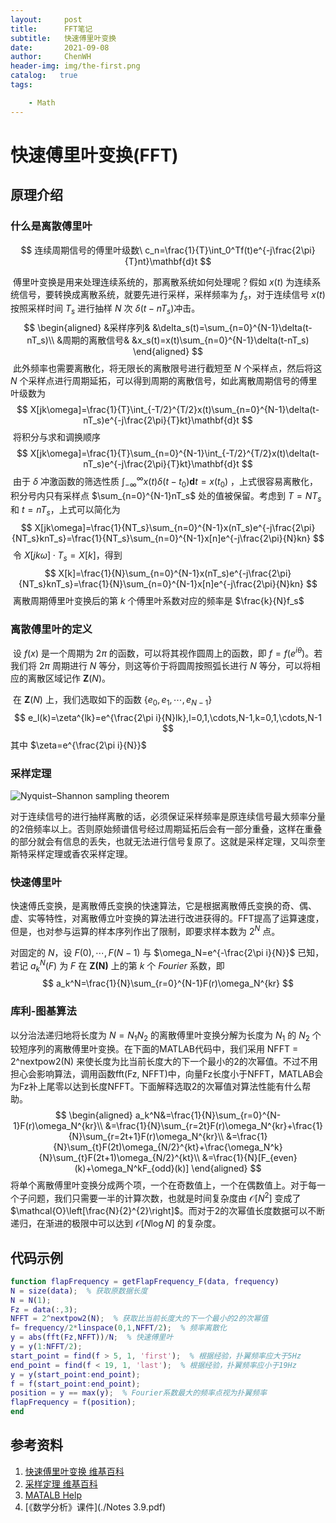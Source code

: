 ```yaml
---
layout:     post
title:      FFT笔记 
subtitle:   快速傅里叶变换 
date:       2021-09-08
author:     ChenWH
header-img: img/the-first.png
catalog:   true
tags:

    - Math
---
```




<script type="text/x-mathjax-config">
  MathJax.Hub.Config({
    tex2jax: {
      inlineMath: [ ['$','$'], ["\\(","\\)"] ],
      processEscapes: true
    }
  });
</script>
<script src="https://cdn.mathjax.org/mathjax/latest/MathJax.js?config=TeX-AMS-MML_HTMLorMML" type="text/javascript"></script>

# 快速傅里叶变换(FFT)

## 原理介绍

### 什么是离散傅里叶

$$
连续周期信号的傅里叶级数\ c_n=\frac{1}{T}\int_0^Tf(t)e^{-j\frac{2\pi}{T}nt}\mathbf{d}t
$$

​		傅里叶变换是用来处理连续系统的，那离散系统如何处理呢？假如 $x(t)$ 为连续系统信号，要转换成离散系统，就要先进行采样，采样频率为 $f_s$，对于连续信号 $x(t)$ 按照采样时间 $T_s$ 进行抽样 $N$ 次 $\delta(t-nT_s)$冲击。
$$
\begin{aligned}
	&采样序列& &\delta_s(t)=\sum_{n=0}^{N-1}\delta(t-nT_s)\\
	&周期的离散信号& &x_s(t)=x(t)\sum_{n=0}^{N-1}\delta(t-nT_s)
\end{aligned}
$$
​		此外频率也需要离散化，将无限长的离散限号进行截短至 $N$ 个采样点，然后将这 $N$ 个采样点进行周期延拓，可以得到周期的离散信号，如此离散周期信号的傅里叶级数为
$$
X[jk\omega]=\frac{1}{T}\int_{-T/2}^{T/2}x(t)\sum_{n=0}^{N-1}\delta(t-nT_s)e^{-j\frac{2\pi}{T}kt}\mathbf{d}t
$$
​		将积分与求和调换顺序
$$
X[jk\omega]=\frac{1}{T}\sum_{n=0}^{N-1}\int_{-T/2}^{T/2}x(t)\delta(t-nT_s)e^{-j\frac{2\pi}{T}kt}\mathbf{d}t
$$
​		由于 $\delta$ 冲激函数的筛选性质 $\int_{-\infty}^{\infty}x(t)\delta(t-t_0)\mathbf{d}t=x(t_0)$ ，上式很容易离散化，积分号内只有采样点 $\sum_{n=0}^{N-1}nT_s$ 处的值被保留。考虑到 $T=NT_s$ 和 $t=nT_s$，上式可以简化为
$$
X[jk\omega]=\frac{1}{NT_s}\sum_{n=0}^{N-1}x(nT_s)e^{-j\frac{2\pi}{NT_s}knT_s}=\frac{1}{NT_s}\sum_{n=0}^{N-1}x[n]e^{-j\frac{2\pi}{N}kn}
$$
​		令 $X[jk\omega]\cdot T_s=X[k]$，得到
$$
X[k]=\frac{1}{N}\sum_{n=0}^{N-1}x(nT_s)e^{-j\frac{2\pi}{NT_s}knT_s}=\frac{1}{N}\sum_{n=0}^{N-1}x[n]e^{-j\frac{2\pi}{N}kn}
$$
​		离散周期傅里叶变换后的第 $k$ 个傅里叶系数对应的频率是 $\frac{k}{N}f_s$

### 离散傅里叶的定义

​		设 $f(x)$ 是一个周期为 $2\pi$ 的函数，可以将其视作圆周上的函数，即 $f=f(e^{i\theta})$。若我们将 $2\pi$ 周期进行 $N$ 等分，则这等价于将圆周按照弧长进行 $N$ 等分，可以将相应的离散区域记作 $\mathbf{Z}(N)$。

​		在 $\mathbf{Z}(N)$ 上，我们选取如下的函数 $\{e_0,e_1,\cdots,e_{N-1}\}$
$$
e_l(k)=\zeta^{lk}=e^{\frac{2\pi i}{N}lk},l=0,1,\cdots,N-1,k=0,1,\cdots,N-1
$$
其中 $\zeta=e^{\frac{2\pi i}{N}}$



### 采样定理

![Nyquist–Shannon sampling theorem](https://i.loli.net/2021/09/08/93lso4UhrjzYFGq.jpg)

对于连续信号的进行抽样离散的话，必须保证采样频率是原连续信号最大频率分量的2倍频率以上。否则原始频谱信号经过周期延拓后会有一部分重叠，这样在重叠的部分就会有信息的丢失，也就无法进行信号复原了。这就是采样定理，又叫奈奎斯特采样定理或香农采样定理。

### 快速傅里叶

快速傅氏变换，是离散傅氏变换的快速算法，它是根据离散傅氏变换的奇、偶、虚、实等特性，对离散傅立叶变换的算法进行改进获得的。FFT提高了运算速度，但是，也对参与运算的样本序列作出了限制，即要求样本数为 $2^N$ 点。

对固定的 $N$，设 $F(0),\cdots,F(N-1)$ 与 $\omega_N=e^{-\frac{2\pi i}{N}}$ 已知，若记 $a_k^N(F)$ 为 $F$ 在 $\mathbf{Z(N)}$ 上的第 $k$ 个 $Fourier$ 系数，即
$$
a_k^N=\frac{1}{N}\sum_{r=0}^{N-1}F(r)\omega_N^{kr}
$$

### 库利-图基算法

以分治法递归地将长度为 $N=N_1N_2$ 的离散傅里叶变换分解为长度为 $N_1$ 的 $N_2$ 个较短序列的离散傅里叶变换。在下面的MATLAB代码中，我们采用 NFFT = 2^nextpow2(N) 来使长度为比当前长度大的下一个最小的2的次幂值。不过不用担心会影响算法，调用函数fft(Fz, NFFT)中，向量Fz长度小于NFFT，MATLAB会为Fz补上尾零以达到长度NFFT。下面解释选取2的次幂值对算法性能有什么帮助。
$$
\begin{aligned}
	a_k^N&=\frac{1}{N}\sum_{r=0}^{N-1}F(r)\omega_N^{kr}\\
	&=\frac{1}{N}\sum_{r=2t}F(r)\omega_N^{kr}+\frac{1}{N}\sum_{r=2t+1}F(r)\omega_N^{kr}\\
	&=\frac{1}{N}\sum_{t}F(2t)\omega_{N/2}^{kt}+\frac{\omega_N^k}{N}\sum_{t}F(2t+1)\omega_{N/2}^{kt}\\
	&=\frac{1}{N}[F_{even}(k)+\omega_N^kF_{odd}(k)]
\end{aligned}
$$
将单个离散傅里叶变换分成两个项，一个在奇数值上，一个在偶数值上。对于每一个子问题，我们只需要一半的计算次数，也就是时间复杂度由 $\mathcal{O}\left[N^{2}\right]$ 变成了 $\mathcal{O}\left[\frac{N}{2}^{2}\right]$。而对于2的次幂值长度数据可以不断递归，在渐进的极限中可以达到 $\mathcal{O}\left[N\log N\right]$ 的复杂度。

## 代码示例

```matlab
function flapFrequency = getFlapFrequency_F(data, frequency)
N = size(data);  % 获取原数据长度
N = N(1);
Fz = data(:,3);
NFFT = 2^nextpow2(N);  % 获取比当前长度大的下一个最小的2的次幂值
f= frequency/2*linspace(0,1,NFFT/2);  % 频率离散化
y = abs(fft(Fz,NFFT))/N;  % 快速傅里叶
y = y(1:NFFT/2);
start_point = find(f > 5, 1, 'first');  % 根据经验，扑翼频率应大于5Hz
end_point = find(f < 19, 1, 'last');  % 根据经验，扑翼频率应小于19Hz
y = y(start_point:end_point);
f = f(start_point:end_point);
position = y == max(y);  % Fourier系数最大的频率点视为扑翼频率
flapFrequency = f(position);
end
```



## 参考资料

1. [快速傅里叶变换 维基百科](https://zh.wikipedia.org/wiki/%E5%BF%AB%E9%80%9F%E5%82%85%E9%87%8C%E5%8F%B6%E5%8F%98%E6%8D%A2)
2. [采样定理 维基百科](https://zh.wikipedia.org/wiki/%E9%87%87%E6%A0%B7%E5%AE%9A%E7%90%86)
3. [MATALB Help](https://ww2.mathworks.cn/help/matlab/ref/fft.html?searchHighlight=fft&s_tid=srchtitle)
4. [《数学分析》课件](./Notes 3.9.pdf)
